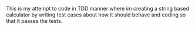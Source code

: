 This is my attempt to code in TDD manner where im creating a string based calculator by writing test cases about how it should behave and coding so that it passes the tests.
